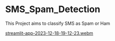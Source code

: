 # SMS_Spam_Detection
This Project aims to classify SMS as Spam or Ham

[streamlit-app-2023-12-18-19-12-23.webm](https://github.com/GayathriYarrabothula/SMS_Spam_Detection/assets/123795492/6f03908f-a43a-4bf7-88ab-c42a34f63131)
